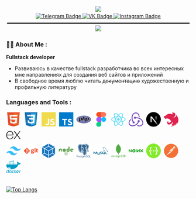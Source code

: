 <div id="header" align="center">
  <img src="https://media.giphy.com/media/L1R1tvI9svkIWwpVYr/giphy.gif?cid=790b7611e0jq24wzerbeg8qorrhftvwyxpx554e9652g1kei&ep=v1_gifs_search&rid=giphy.gif&ct=g" width="250"/>

  <div id="badges" align="center">
    <a href="https://t.me/darht_vadr">
      <img src="https://img.shields.io/badge/Telegram-26A5E4?style=flat-square&logo=telegram&logoColor=white" alt="Telegram Badge"/>
    </a>
    <a href="https://vk.com/darht_vadr">
      <img src="https://img.shields.io/badge/Vkontakte-0077FF?logo=vk&logoColor=white&style=flat-square" alt="VK Badge"/>
    </a>
    <a href="https://www.instagram.com/darht_vadr">
      <img src="https://img.shields.io/badge/Instagram-E4405F?logo=instagram&logoColor=white&style=flat-square" alt="Instagram Badge"/>
    </a>
  </div>

  <div>
    <svg width="500" height="6" viewBox="0 0 805 6" fill="none" xmlns="http://www.w3.org/2000/svg">
      <line x1="2.49719" y1="3" x2="802.503" y2="3" stroke="black" stroke-width="5" stroke-linecap="round"/>
    </svg>
  </div>

  <img width="100" src="https://media.giphy.com/media/Xy6nEr568Vy9WAofEI/giphy.gif?cid=790b7611krcx1d7h1pp5imqitkx4itc1491bm5h207o80260&ep=v1_stickers_search&rid=giphy.gif&ct=ts"/>
</div>

### :woman_technologist: About Me :

**Fullstack developer**
<br>
- Развиваюсь в качестве fullstack разработчика во всех интересных мне направлениях для создания веб сайтов и приложений
- В свободное время люблю читать ~~документацию~~ художественную и профильную литературу

### Languages and Tools :

<div>
  <img src="https://github.com/devicons/devicon/blob/master/icons/html5/html5-original.svg" title="html" alt="html" width="40" height="40"/>&nbsp;
  <img src="https://github.com/devicons/devicon/blob/master/icons/css3/css3-original.svg" title="css" alt="css" width="40" height="40"/>&nbsp;
  <img src="https://github.com/devicons/devicon/blob/master/icons/javascript/javascript-plain.svg" title="js" alt="js" width="40" height="40"/>&nbsp;
  <img src="https://github.com/devicons/devicon/blob/master/icons/typescript/typescript-plain.svg" title="ts" alt="ts" width="40" height="40"/>&nbsp;
  <img src="https://github.com/devicons/devicon/blob/master/icons/php/php-original.svg" title="php" alt="php" width="40" height="40"/>&nbsp;
  <img src="https://github.com/devicons/devicon/blob/master/icons/figma/figma-original.svg" title="figma" alt="figma" width="40" height="40"/>&nbsp;
  <img src="https://github.com/devicons/devicon/blob/master/icons/react/react-original.svg"  title="react" alt="react" width="40" height="40"/>&nbsp;
  <img src="https://github.com/devicons/devicon/blob/master/icons/redux/redux-original.svg" title="redux" alt="redux" width="40" height="40"/>&nbsp;
  <img src="https://github.com/devicons/devicon/blob/master/icons/nextjs/nextjs-original.svg" title="next.js" alt="next.js" width="40" height="40"/>&nbsp;
  <img src="https://github.com/devicons/devicon/blob/master/icons/nestjs/nestjs-original.svg" title="nest.js" alt="nest.js" width="40" height="40"/>&nbsp;
  <img src="https://github.com/devicons/devicon/blob/master/icons/express/express-original.svg" title="express" alt="express" width="40" height="40"/>&nbsp;
  <br>
  <img src="https://github.com/devicons/devicon/blob/master/icons/tailwindcss/tailwindcss-original.svg" title="tailwindcss"  alt="tailwindcss" width="40" height="40"/>&nbsp;
  <img src="https://github.com/devicons/devicon/blob/master/icons/git/git-plain-wordmark.svg" title="git"  alt="git" width="40" height="40"/>&nbsp;
  <img src="https://github.com/devicons/devicon/blob/master/icons/webpack/webpack-plain.svg" title="webpack" alt="webpack" width="40" height="40"/>&nbsp;
  <img src="https://github.com/devicons/devicon/blob/master/icons/nodejs/nodejs-plain-wordmark.svg" title="node" alt="node" width="40" height="40"/>&nbsp;
  <img src="https://github.com/devicons/devicon/blob/master/icons/postgresql/postgresql-plain-wordmark.svg" title="postgresql" alt="postgresql" width="40" height="40"/>&nbsp;
  <img src="https://github.com/devicons/devicon/blob/master/icons/mysql/mysql-plain-wordmark.svg" title="mysql" alt="mysql" width="40" height="40"/>&nbsp;
  <img src="https://github.com/devicons/devicon/blob/master/icons/mongodb/mongodb-plain-wordmark.svg" title="mongodb" alt="mongodb" width="40" height="40"/>&nbsp;
  <img src="https://github.com/devicons/devicon/blob/master/icons/nginx/nginx-original.svg" title="nginx" alt="nginx" width="40" height="40"/>&nbsp;
  <img src="https://github.com/devicons/devicon/blob/master/icons/swagger/swagger-plain.svg" title="swagger" alt="swagger" width="40" height="40"/>&nbsp;
  <img src="https://github.com/devicons/devicon/blob/master/icons/postman/postman-plain.svg" title="postman" alt="postman" width="40" height="40"/>&nbsp;
  <img src="https://github.com/devicons/devicon/blob/master/icons/docker/docker-plain-wordmark.svg" title="docker" alt="docker" width="40" height="40"/>&nbsp;
</div>

<br>

[![Top Langs](https://github-readme-stats.vercel.app/api/top-langs/?username=DariaPrindina&layout=compact&theme=vision-friendly-dark)](https://github.com/anuraghazra/github-readme-stats)
